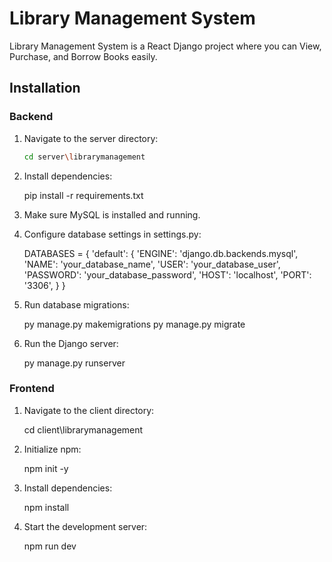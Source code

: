 # Library Management System

Library Management System is a React Django project where you can View, Purchase, and Borrow Books easily.

## Installation

### Backend

1. Navigate to the server directory:

   ```bash
   cd server\librarymanagement

2. Install dependencies:

    pip install -r requirements.txt

3. Make sure MySQL is installed and running.

4. Configure database settings in settings.py:

    DATABASES = {
    'default': {
        'ENGINE': 'django.db.backends.mysql',
        'NAME': 'your_database_name',
        'USER': 'your_database_user',
        'PASSWORD': 'your_database_password',
        'HOST': 'localhost',
        'PORT': '3306',
    }
}

5. Run database migrations:

    py manage.py makemigrations
    py manage.py migrate

6. Run the Django server:

   py manage.py runserver

### Frontend

1. Navigate to the client directory:

    cd client\librarymanagement

2. Initialize npm:

   npm init -y

3. Install dependencies:

   npm install

4. Start the development server:

    npm run dev

